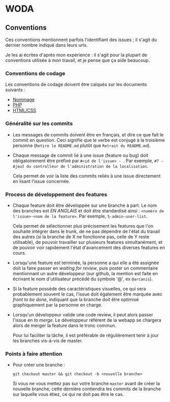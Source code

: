 # WODA 

## Conventions

Ces conventions mentionnent parfois l'identifiant des issues ; il s'agit du dernier nombre indiqué dans leurs urls.

Je les ai écrites d'après mon expérience : il s'agit pour la plupart de conventions utilisée à mon travail, et je pense que ça aide beaucoup.

### Conventions de codage

Les conventions de codage doivent être calqués sur les documents suivants :

- [Nommage](http://symfony.com/doc/current/contributing/code/conventions.html)
- [PHP](http://symfony.com/doc/current/contributing/code/standards.html)
- [HTML/CSS](google-styleguide.googlecode.com/svn/trunk/htmlcssguide.xml)

### Généralité sur les commits

- Les messages de commits doivent être en français, et dire ce que fait le commit en question. Ceci signifie que le verbe est conjugé à la troisième personne (`Retire le README.md` plutôt que `Retrait du README.md`).

- Chaque message de commit lié à une issue (feature ou bug) doit obligatoirement être préfixé par `#<id de l'issue> - `. Par exemple, `#7 - Ajout du controlleur de l'administration de la localisation`.

  Cela permet de voir la liste des commits reliés à une issue directement en lisant l'issue concernée.

### Process de développement des features

- Chaque feature doit être développée sur une branche à part. Le nom des branches est *EN ANGLAIS* et doit être standardisé ainsi : `<numéro de l'issue>-<nom de la feature>`. Par exemple, `5-admin-user-list`.

  Cela permet de sélectionner plus précisement les features que l'on souhaite intégrer dans le trunk, de ne pas dépendre de l'état du travail des autres (si la branche de X ne fonctionne pas, celle de Y reste utilisable), de pouvoir travailler sur plusieurs features simultanément, et de pouvoir voir rapidement l'état d'avancement des diverses features en cours.

- Lorsqu'une feature est terminée, la personne a qui elle a été assignée doit la faire passer en *waiting for review*, puis poster un commentaire mentionnant un autre développeur (sur github, la mention est faite en écrivant le nom d'utilisateur précédé du symbole '@', ex `@arcanis`).

- Si la feature possède des caractéristiques visuelles, ce qui sera probablement souvent le cas, l'issue doit également être marquée avec *front to be done*, indiquant que la branche doit être optimisé graphiquement par la personne en charge.

- Lorsqu'un développeur valide une code review, il peut alors passer l'issue en *to merge*. Le développeur référent de la webapp se chargera alors de merger la feature dans le tronc commun.

  Pour lui faciliter la tâche, il est préférable de régulièrement tenir à jour les branches vis-à-vis de master.

### Points à faire attention

- Pour créer une branche :

  `git checkout master && git checkout -b <nouvelle branche>`

  Si vous ne vous mettez pas sur votre branche `master` avant de créer la nouvelle branche, cette dernière contiendra les commits de la branche sur laquelle vous étiez, ce qui ne doit pas être le cas.
